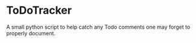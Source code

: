 # ToDoTracker
A small python script to help catch any Todo comments one may forget to properly document.
